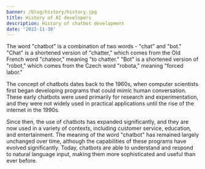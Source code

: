 ```yaml
---
banner: /blog/history/history.jpg
title: History of AI developers
description: History of chatbot development
date: '2022-11-30'
---
```


The word "chatbot" is a combination of two words - "chat" and "bot." "Chat" is a shortened version of "chatter," which comes from the Old French word "chateor," meaning "to chatter." "Bot" is a shortened version of "robot," which comes from the Czech word "robota," meaning "forced labor."

The concept of chatbots dates back to the 1960s, when computer scientists first began developing programs that could mimic human conversation. These early chatbots were used primarily for research and experimentation, and they were not widely used in practical applications until the rise of the internet in the 1990s.

Since then, the use of chatbots has expanded significantly, and they are now used in a variety of contexts, including customer service, education, and entertainment. The meaning of the word "chatbot" has remained largely unchanged over time, although the capabilities of these programs have evolved significantly. Today, chatbots are able to understand and respond to natural language input, making them more sophisticated and useful than ever before.


